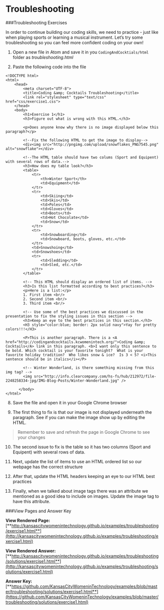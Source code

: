 # Troubleshooting

###Troubleshooting Exercises

In order to continue building our coding skills, we need to practice - just like when playing sports or learning a musical instrument. Let’s try some troubleshooting so you can feel more confident coding on your own!

1.  Open a new file in Atom and save it in you `CodingAndCocktials/html` folder as *troubleshooting.html*

2.  Paste the following code into the file
```
<!DOCTYPE html>
<html>
    <head>
        <meta charset="UTF-8">
        <title>Coding &amp; Cocktails Troubleshooting</title>
        <link rel="stylesheet" type="text/css" href="css/exercise1.css">
    </head>
    <body>
        <h1>Exercise 1</h1>
        <h3>Figure out what is wrong with this HTML.</h3>
        
        <p>Does anyone know why there is no image displayed below this paragraph?</p>
        
        <!--Fix the following HTML to get the image to display-->
        <div<img src="http://pngimg.com/upload/snowflakes_PNG7545.png" alt="snowflake"></div>
        
        <!--The HTML table should have two colums (Sport and Equipent) with several rows of data.-->
        <h3>How does my table look?</h3>
        <table>
            <tr>
                <th>Winter Sport</th>
                <td>Equipment</td>
            </tr>
            <tr>
                <td>Skiing</td>
                <td>Skis</td>
                <td>Poles</td>
                <td>Gloves</td>
                <td>Boots</td>
                <td>Hot Chocolate</td>
                <td>Snow</td>
            </tr>
            <tr>
                <td>Snowboarding</td>
                <td>Snowboard, boots, gloves, etc.</td>
            </tr>
            <td>Snowshoing</td>
            <td>Snowshoes</td>
            <tr>
                <td>Sledding</td>
                <td>Sled, etc.</td>
            </tr>
        </table>
        
        <!-- This HTML should display an ordered list of items. -->
        <h3>Is this list formatted according to best practices?</h3>
        <p>Here is a list:</p>
        1. First item <br/>
        2. Second item <br/>
        3. Third item <br/>

        <!-- Use some of the best practices we discussed in the presentation to fix the styling issues in this section -->
        <h3>Keep an eye to the best practices in this section.</h3>
        <H3 style="color:blue; border: 2px solid navy">Yay for pretty colors!!!</H3>
        
        <P>This is another paragraph. There is a <A href="http://codingandcocktails.kcwomenintech.org/">Coding &amp; Cocktails</A> link in this paragraph. <b>I want only this sentence to be bold. Which cocktail is your favorite tonight?  What is your favorite holiday tradition?  Who likes snow & ice?  Is 3 < 5? <i>This sentence should be in italics</i></P>
        
        <!-- Winter Wonderland, is there something missing from this img tag? -->
        <img src="http://info.clearcompany.com/hs-fs/hub/212972/file-2248258334-jpg/IMG-Blog-Posts/Winter-Wonderland.jpg" />
    
      </body>
</html>
```

8.  Save the file and open it in your Google Chrome browser

9.  The first thing to fix is that our image is not displayed underneath the paragraph.  See if you can make the image show up by editing the HTML. 
> Remember to save and refresh the page in Google Chrome to see your changes

10. The second issue to fix is the table so it has two columns (Sport and Equipent) with several rows of data.

11. Next, update the list of items to use an HTML ordered list so our webpage has the correct structure

12. After that, update the HTML headers keeping an eye to our HTML best practices

13. Finally, when we talked about image tags there was an attribute we mentioned as a good idea to include on images.  Update the image tag to have this attribute.

###View Pages and Answer Key

**View Rendered Page:** [**http://kansascitywomenintechnology.github.io/examples/troubleshooting/exercise1.html**](http://kansascitywomenintechnology.github.io/examples/troubleshooting/exercise1.html)

**View Rendered Answer:**
[**http://kansascitywomenintechnology.github.io/examples/troubleshooting/solutions/exercise1.html**](http://kansascitywomenintechnology.github.io/examples/troubleshooting/solutions/exercise1.html)

**Answer Key:**
[**https://github.com/KansasCityWomeninTechnology/examples/blob/master/troubleshooting/solutions/exercise1.html**](https://github.com/KansasCityWomeninTechnology/examples/blob/master/troubleshooting/solutions/exercise1.html)




